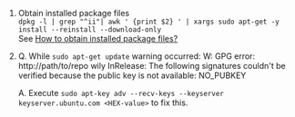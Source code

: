 1. Obtain installed package files  
    `dpkg -l | grep "^ii"| awk ' {print $2} ' | xargs sudo apt-get -y install --reinstall --download-only`  
  See [How to obtain installed package files?](http://askubuntu.com/questions/86358/how-to-obtain-installed-package-files)

2. Q. While `sudo apt-get update` warning occurred:
   W: GPG error: http://path/to/repo wily InRelease: The following signatures couldn't be verified because the public key is not available: NO_PUBKEY <HEX-value>

   A. Execute `sudo apt-key adv --recv-keys --keyserver keyserver.ubuntu.com <HEX-value>` to fix this.
  